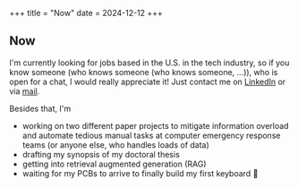 +++
title = "Now"
date = 2024-12-12
+++

## Now

I'm currently looking for jobs based in the U.S. in the tech industry, so if you know someone (who knows someone (who knows someone, ...)), who is open for a chat, I would really appreciate it! Just contact me on [LinkedIn](https://www.linkedin.com/in/philipp-k%C3%BChn-724a7a320/) or via [mail](mailto:blog@audacis.net).

Besides that, I'm
- working on two different paper projects to mitigate information overload and automate tedious manual tasks at computer emergency response teams (or anyone else, who handles loads of data)
- drafting my synopsis of my doctoral thesis
- getting into retrieval augmented generation (RAG)
- waiting for my PCBs to arrive to finally build my first keyboard 🤗

